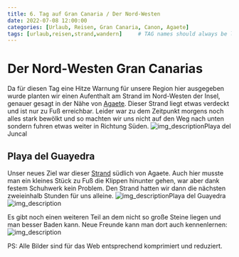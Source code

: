 ```yaml
---
title: 6. Tag auf Gran Canaria / Der Nord-Westen
date: 2022-07-08 12:00:00
categories: [Urlaub, Reisen, Gran Canaria, Canon, Agaete]
tags: [urlaub,reisen,strand,wandern]     # TAG names should always be lowercase
---
```

# Der Nord-Westen Gran Canarias
Da für diesen Tag eine Hitze Warnung für unsere Region hier ausgegeben wurde planten wir einen Aufenthalt am Strand im Nord-Westen der Insel, genauer gesagt in der Nähe von [Agaete](https://maps.apple.com/?address=Agaete,%20Las%20Palmas,%20Spanien&auid=10301800847728641608&ll=28.099280,-15.698914&lsp=6489&q=Agaete&_ext=Ch8KBQgEEM4BCgQIBRADCgQIBhADCgQIChALCgQIVRAJEiYp7Ms+FkQYPEAxxXZSuk9tL8A5SaEsfH0bPEBBAWHx5U9hL8BQAw%3D%3D). Dieser Strand liegt etwas verdeckt und ist nur zu Fuß erreichbar. Leider war zu dem Zeitpunkt morgens noch alles stark bewölkt und so machten wir uns nicht auf den Weg nach unten sondern fuhren etwas weiter in Richtung Süden.
![img_description](https://www.cstrube.de/wp-content/uploads/2022/07/IMG_2357-scaled.jpeg)Playa del Juncal
## Playa del Guayedra
Unser neues Ziel war dieser [Strand](https://maps.apple.com/?address=Tamadaba%20Natural%20Park,%2035489%20Agaete,%20Palmas,%20Spain&auid=11792497841902955689&ll=28.083520,-15.710160&lsp=9902&q=Playa%20de%20Guayedra&_ext=CjMKBQgEEM4BCgQIBRADCgUIBhCGAQoECAoQAAoECFIQCAoECFUQDgoECFkQAgoFCKQBEAESJinbA2Mzdvw7QDF692zCYqUvwDm1No3ttRg8QEGoHy//fFIvwFAM) südlich von Agaete. Auch hier musste man ein kleines Stück zu Fuß die Klippen hinunter gehen, war aber dank festem Schuhwerk kein Problem. Den Strand hatten wir dann die nächsten zweieinhalb Stunden für uns alleine.
![img_description](https://www.cstrube.de/wp-content/uploads/2022/07/Playa_FKK-4388Canon-EOS-5D-Mark-IV-100.jpg)Playa del Guayedra
![img_description](https://www.cstrube.de/wp-content/uploads/2022/07/IMG_2361-scaled.jpeg)

Es gibt noch einen weiteren Teil an dem nicht so große Steine liegen und man besser Baden kann. Neue Freunde kann man dort auch kennenlernen:
![img_description](https://www.cstrube.de/wp-content/uploads/2022/07/Playa_FKK-4409Canon-EOS-5D-Mark-IV-Verbessert-100.jpg)

PS: Alle Bilder sind für das Web entsprechend komprimiert und reduziert. 